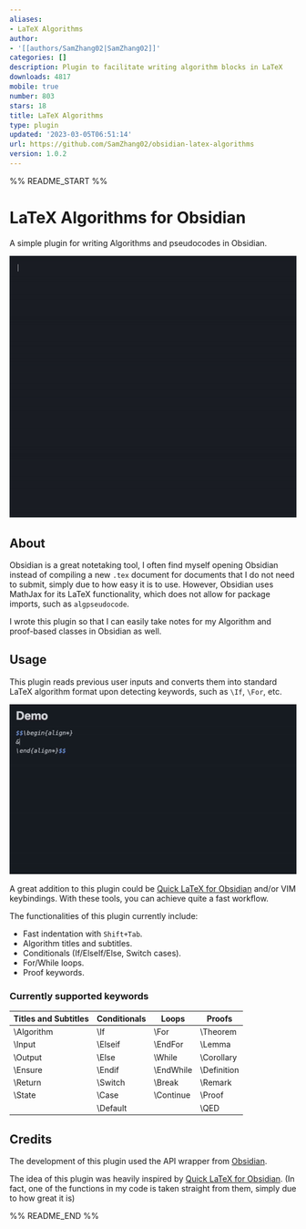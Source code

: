 ```yaml
---
aliases:
- LaTeX Algorithms
author:
- '[[authors/SamZhang02|SamZhang02]]'
categories: []
description: Plugin to facilitate writing algorithm blocks in LaTeX
downloads: 4817
mobile: true
number: 803
stars: 18
title: LaTeX Algorithms
type: plugin
updated: '2023-03-05T06:51:14'
url: https://github.com/SamZhang02/obsidian-latex-algorithms
version: 1.0.2
---
```


%% README_START %%

# LaTeX Algorithms for Obsidian 

A simple plugin for writing Algorithms and pseudocodes in Obsidian.

<p align="center">
  <img src="https://raw.githubusercontent.com/SamZhang02/obsidian-latex-algorithms/HEAD/media/short_demo.gif">
</p>

## About

Obsidian is a great notetaking tool, I often find myself opening Obsidian instead of compiling a new `.tex` document for documents that I do not need to submit, simply due to how easy it is to use. However, Obsidian uses MathJax for its LaTeX functionality, which does not allow for package imports, such as `algpseudocode`.

I wrote this plugin so that I can easily take notes for my Algorithm and proof-based classes in Obsidian as well.

## Usage 

This plugin reads previous user inputs and converts them into standard LaTeX algorithm format upon detecting keywords, such as `\If`, `\For`, etc.

<p align="center">
  <img src="https://raw.githubusercontent.com/SamZhang02/obsidian-latex-algorithms/HEAD/media/long_demo.gif">
</p>

A great addition to this plugin could be [Quick LaTeX for Obsidian](https://github.com/joeyuping/quick_latex_obsidian) and/or VIM keybindings. With these tools, you can achieve quite a fast workflow.

The functionalities of this plugin currently include:
- Fast indentation with `Shift+Tab`.
- Algorithm titles and subtitles.
- Conditionals (If/ElseIf/Else, Switch cases).
- For/While loops.
- Proof keywords.

### Currently supported keywords
| Titles and Subtitles | Conditionals | Loops      | Proofs       |
| -------------------- | ------------ | ---------- | ------------ |
| \\Algorithm          | \\If         | \\For      | \\Theorem    | 
| \\Input              | \\Elseif     | \\EndFor   | \\Lemma      |
| \\Output             | \\Else       | \\While    | \\Corollary  |
| \\Ensure             | \\Endif      | \\EndWhile | \\Definition |
| \\Return             | \\Switch     | \\Break    | \\Remark     |
| \\State              | \\Case       | \\Continue | \\Proof      |
|                      | \\Default    |            | \\QED        |

## Credits

The development of this plugin used the API wrapper from [Obsidian](https://github.com/obsidianmd/obsidian-api).

The idea of this plugin was heavily inspired by [Quick LaTeX for Obsidian](https://github.com/joeyuping/quick_latex_obsidian). (In fact, one of the functions in my code is taken straight from them, simply due to how great it is)


%% README_END %%